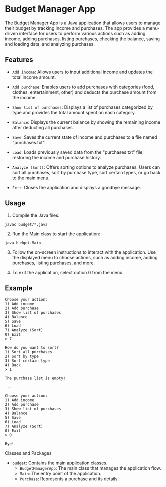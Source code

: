 # Budget Manager App

The Budget Manager App is a Java application that allows users to manage their budget by tracking income and purchases. The app provides a menu-driven interface for users to perform various actions such as adding income, adding purchases, listing purchases, checking the balance, saving and loading data, and analyzing purchases.
## Features

- `Add income`: Allows users to input additional income and updates the total income amount.

- `Add purchase`: Enables users to add purchases with categories (food, clothes, entertainment, other) and deducts the purchase amount from the income.

- `Show list of purchases`: Displays a list of purchases categorized by type and provides the total amount spent on each category.

- `Balance`: Displays the current balance by showing the remaining income after deducting all purchases.

- `Save`: Saves the current state of income and purchases to a file named "purchases.txt".

- `Load`: Loads previously saved data from the "purchases.txt" file, restoring the income and purchase history.

- `Analyze (Sort)`: Offers sorting options to analyze purchases. Users can sort all purchases, sort by purchase type, sort certain types, or go back to the main menu.

- `Exit`: Closes the application and displays a goodbye message.

## Usage

1. Compile the Java files:

```
javac budget/*.java
```

2. Run the Main class to start the application:

```
java budget.Main
```

3. Follow the on-screen instructions to interact with the application. Use the displayed menu to choose actions, such as adding income, adding purchases, listing purchases, and more.

4. To exit the application, select option 0 from the menu.

## Example

```
Choose your action:
1) Add income
2) Add purchase
3) Show list of purchases
4) Balance
5) Save
6) Load
7) Analyze (Sort)
0) Exit
> 7

How do you want to sort?
1) Sort all purchases
2) Sort by type
3) Sort certain type
4) Back
> 1

The purchase list is empty!

...

Choose your action:
1) Add income
2) Add purchase
3) Show list of purchases
4) Balance
5) Save
6) Load
7) Analyze (Sort)
0) Exit
> 0

Bye!
```

Classes and Packages

- `budget`: Contains the main application classes.
    - `BudgetManagerApp`: The main class that manages the application flow.
    - `Main`: The entry point of the application.
    - `Purchase`: Represents a purchase and its details.